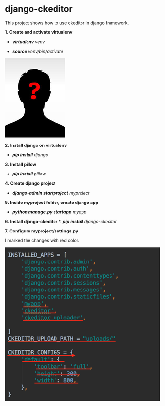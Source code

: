 # django-ckeditor
This project shows how to use ckeditor in django framework. 

**1. Create and activate virtualenv**

  * _**virtualenv** venv_

  * _**source** venv/bin/activate_

![alt text](https://github.com/Jhbioco/django-ckeditor/blob/master/myproject/media/uploads/2019/02/23/john_doe.jpeg)

**2. Install django on virtualenv**
  * _**pip install** django_
  
**3. Install pillow**
  * _**pip install** pillow_
  
**4. Create django project**
  * _**django-admin startproject** myproject_
  
**5. Inside myproject folder, create django app**
  * _**python manage.py startapp** myapp_
  
**6. Install django-ckeditor**
  *. _**pip install** django-ckeditor_
  
**7. Configure myproject/settings.py**

I marked the changes with red color.

![alt text](https://github.com/Jhbioco/django-ckeditor/blob/master/myproject/media/uploads/2019/02/23/settings.jpeg)

